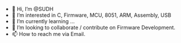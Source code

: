 - 👋 Hi, I’m @SUDH
- 👀 I’m interested in C, Firmware, MCU, 8051, ARM, Assembly, USB
- 🌱 I’m currently learning ...
- 💞️ I’m looking to collaborate / contribute on Firmware Development.
- 📫 How to reach me via Email.

<!---
SGADDIPA/SGADDIPA is a ✨ special ✨ repository because its `README.md` (this file) appears on your GitHub profile.
You can click the Preview link to take a look at your changes.
--->
